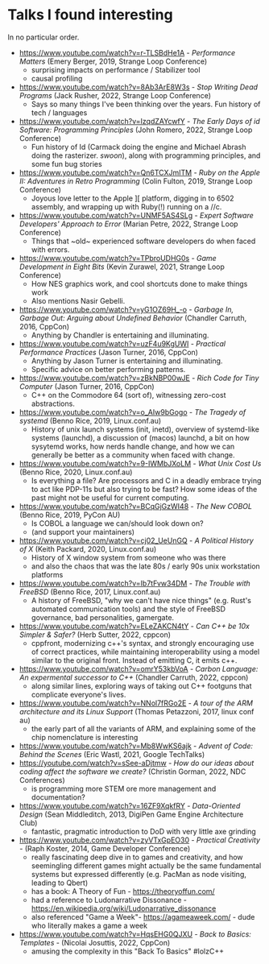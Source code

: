 # Talks I found interesting

In no particular order.

* https://www.youtube.com/watch?v=r-TLSBdHe1A - _Performance Matters_ (Emery Berger, 2019, Strange Loop Conference)
    - surprising impacts on performance / Stabilizer tool
    - causal profiling
* https://www.youtube.com/watch?v=8Ab3ArE8W3s - _Stop Writing Dead Programs_ (Jack Rusher, 2022, Strange Loop Conference)
    - Says so many things I've been thinking over the years.  Fun history of tech / languages
* https://www.youtube.com/watch?v=IzqdZAYcwfY - _The Early Days of id Software: Programming Principles_ (John Romero, 2022, Strange Loop Conference)
    - Fun history of Id (Carmack doing the engine and Michael Abrash doing the rasterizer. _swoon_), along with programming principles, and some fun bug stories
* https://www.youtube.com/watch?v=Qn6TCXJmITM - _Ruby on the Apple II: Adventures in Retro Programming_ (Colin Fulton, 2019, Strange Loop Conference)
    - Joyous love letter to the Apple ][ platform, digging in to 6502 assembly, and wrapping up with Ruby(!) running on a //c.
* https://www.youtube.com/watch?v=UNMF5AS4SLg - _Expert Software Developers' Approach to Error_ (Marian Petre, 2022, Strange Loop Conference)
    - Things that ~old~ experienced software developers do when faced with errors.
* https://www.youtube.com/watch?v=TPbroUDHG0s - _Game Development in Eight Bits_ (Kevin Zurawel, 2021, Strange Loop Conference)
    - How NES graphics work, and cool shortcuts done to make things work
    - Also mentions Nasir Gebelli.
* https://www.youtube.com/watch?v=yG1OZ69H_-o - _Garbage In, Garbage Out: Arguing about Undefined Behavior_ (Chandler Carruth, 2016, CppCon)
    - Anything by Chandler is entertaining and illuminating.
* https://www.youtube.com/watch?v=uzF4u9KgUWI - _Practical Performance Practices_ (Jason Turner, 2016, CppCon)
    - Anything by Jason Turner is entertaining and illuminating.
    - Specific advice on better performing patterns.
* https://www.youtube.com/watch?v=zBkNBP00wJE - _Rich Code for Tiny Computer_ (Jason Turner, 2016, CppCon)
    - C++ on the Commodore 64 (sort of), witnessing zero-cost abstractions.
* https://www.youtube.com/watch?v=o_AIw9bGogo - _The Tragedy of systemd_ (Benno Rice, 2019, Linux.conf.au)
    - History of unix launch systems (init, inetd), overview of systemd-like systems (launchd), a discussion of (macos) launchd, a bit on how sysytemd works, how nerds handle change, and how we can generally be better as a community when faced with change.
* https://www.youtube.com/watch?v=9-IWMbJXoLM - _What Unix Cost Us_ (Benno Rice, 2020, Linux.conf.au)
    - Is everything a file?  Are processors and C in a deadly embrace trying to act like PDP-11s but also trying to be fast?  How some ideas of the past might not be useful for current computing.
* https://www.youtube.com/watch?v=BCqGjGzWI48 - _The New COBOL_ (Benno Rice, 2019, PyCon AU)
    - Is COBOL a language we can/should look down on?
    - (and support your maintainers)
* https://www.youtube.com/watch?v=cj02_UeUnGQ - _A Political History of X_ (Keith Packard, 2020, Linux.conf.au)
    - History of X window system from someone who was there
    - and also the chaos that was the late 80s / early 90s unix workstation platforms
* https://www.youtube.com/watch?v=Ib7tFvw34DM - _The Trouble with FreeBSD_ (Benno Rice, 2017, Linux.conf.au)
    - A history of FreeBSD, "why we can't have nice things" (e.g. Rust's automated communication tools) and the style of FreeBSD governance, bad personalities, gamergate.
* https://www.youtube.com/watch?v=ELeZAKCN4tY - _Can C++ be 10x Simpler & Safer?_ (Herb Sutter, 2022, cppcon)
    - cppfront, modernizing c++'s syntax, and strongly encouraging use of
      correct practices, while maintaining interoperability using a model
      similar to the original front. Instead of emitting C, it emits c++.
* https://www.youtube.com/watch?v=omrY53kbVoA - _Carbon Language: An expermental successor to C++_ (Chandler Carruth, 2022, cppcon)
    - along similar lines, exploring ways of taking out C++ footguns that 
      complicate everyone's lives.
* https://www.youtube.com/watch?v=NNol7fRGo2E - _A tour of the ARM architecture and its Linux Support_ (Thomas Petazzoni, 2017, linux conf au)
    - the early part of all the variants of ARM, and explaining some of the chip nomenclature is interesting
* https://www.youtube.com/watch?v=Mb8WwKS6ajk - _Advent of Code: Behind the Scenes_ (Eric Wastl, 2021, Google TechTalks)
* https://youtube.com/watch?v=sSee-aDjtmw - _How do our ideas about coding affect the software we create?_ (Christin Gorman, 2022, NDC Conferences)
  - is programming more STEM ore more management and documentation?
* https://www.youtube.com/watch?v=16ZF9XqkfRY - _Data-Oriented Design_ (Sean Middleditch, 2013, DigiPen Game Engine Architecture Club)
  - fantastic, pragmatic introduction to DoD with very little axe grinding
* https://www.youtube.com/watch?v=zyVTxGpEO30 - _Practical Creativity_ - (Raph Koster, 2014, Game Developer Conference)
  - really fascinating deep dive in to games and creativity, and how seemingling different games 
    might actually be the same fundamental systems but expressed differently (e.g. PacMan as
    node visiting, leading to Qbert)
  - has a book: A Theory of Fun - https://theoryoffun.com/
  - had a reference to Ludonarrative Dissonance - https://en.wikipedia.org/wiki/Ludonarrative_dissonance
  - also referenced "Game a Week"- https://agameaweek.com/ - dude who literally makes a game a week
* https://www.youtube.com/watch?v=HqsEHG0QJXU - _Back to Basics: Templates_ - (Nicolai Josuttis, 2022, CppCon)
  - amusing the complexity in this "Back To Basics" #lolzC++

